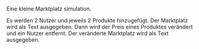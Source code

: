 Eine kleine Marktplatz simulation.

Es werden 2 Nutzer und jeweils 2 Produkte hinzugefügt.
Der Marktplatz wird als Text ausgegeben.
Dann wird der Preis eines Produktes verändert und ein Nutzer entfernt.
Der veränderte Marktplatz wird als Text ausgegeben.